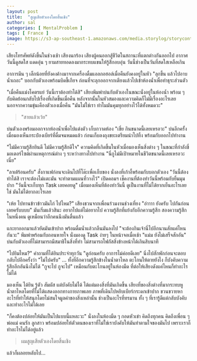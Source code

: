 ```yaml
---
layout: post
title:  "สูญเสียตัวเองโดยสิ้นเชิง"
author: sal
categories: [ MentalProblem ]
tags: [ France ]
image: https://s3-ap-southeast-1.amazonaws.com/media.storylog/storycontent/5c2ca48cd6d4e09306acb813/15585063102812475656.jpg
---
```


เสียงโทรศัพท์ดังขึ้นในช่วงเช้า เสียงนกร้อง เสียงผู้คนออกสู้ชีวิตในสถานะที่แตกต่างกันออกไป อากาศวันนี้ดูสดใส แดดอุ่น ๆ ยามสายทอดลงมากระทบแขนให้รู้สึกอบอุ่น วันนี้ช่างเป็นวันที่สดใสเหลือเกิน

อาการมึน ๆ เล็กน้อยที่ยังคงค้างมาจากเครื่องดื่มแอลกอฮอล์เมื่อคืนยังคงอยู่ในหัว "ลุกขึ้น แล้วไปอาบน้ำเถอะ" บอกกับตัวเองพร้อมบิดขี้เกียจ ก่อนที่จะลุกออกจากเตียงแล้วไปเข้าห้องน้ำเพื่อทำธุระส่วนตัว

"เมื่อคืนแม่งโคตรแย่ วันนี้เราต้องทำได้สิ" เสียงพึมพำบ่นกับตัวเองในขณะนั่งอยู่ในห้องน้ำ พร้อม ๆ กับคิดย้อนกลับไปเรื่องที่เกิดขึ้นเมื่อคืน หลังจากนั้นในหัวสมองและความคิดก็ไม่มีเรื่องอะไรเลย นอกจากความขุ่นเคืองตัวเองเมื่อคืน "มันไม่ใช่เรา ทำไมมันคุมทุกอย่างไว้ได้ทั้งหมดวะ"

>"สายแล้วเว้ย"

บ่นตัวเองพร้อมออกจากห้องน้ำเพื่อไปแต่งตัว เก็บกวาดห้อง "เชี่ย กินขนาดนี้เลยเหรอวะ" บ่นอีกครั้งเมื่อมองเห็นกระป๋องเบียร์ที่ดื่มจนหมดแล้ว ก่อนเก็บลงถุงขยะเตรียมนำไปทิ้ง พร้อมกับออกไปทำงาน

"ไม่มีความรู้สึกยินดี ไม่มีความรู้สึกดีใจ" ความคิดที่เกิดขึ้นในหัวเมื่อมองเห็นสิ่งต่าง ๆ ในขณะที่กำลังขี่มอเตอร์ไซต์ผ่านเหตุการณ์ต่าง ๆ ระหว่างทางไปทำงาน "นี่กูไม่มีเป้าหมายในชีวิตขนาดนี้เลยเหรอวะเนี่ย"

"ลาเต้ร้อนครับ" สั่งกาแฟก่อนจะเดินไปที่โต๊ะเพื่อเก็บของ นั่งลงที่เก้าอี้พร้อมกับบอกตัวเอง "วันนี้ต้องทำได้สิ เราจะต้องไม่แตะมัน จะทำตามแผนที่วางไว้" เปิดคอมฯ เช็คงานที่ต้องทำวันนี้พร้อมกับยิ้มมุมปาก "วันนี้จะเก็บทุก Task เลยคอยดู" เมื่อมองเห็นที่ต้องทำวันนี้ ดูเป็นงานที่ไม่ได้ยากเย็นอะไรเลย ใช่ มันไม่ได้ยากอะไรเลย

"เห้ย ไปทานข้าวข้าวมันไก่ ไปไหม?" เสียงชวนจากเพื่อนร่วมงานช่วงเที่ยง "อ่าาาา ยังครับ ไปกันก่อนเลยครับบบบ" มันเริ่มแล้วสินะ อยากไปแต่ไม่อยากไป ความรู้สึกที่แย้งกับอีกความรู้สึก สองความรู้สึกในหนึ่งคน ดูเหมือนว่าอีกคนนึงมันตื่นแล้ว

แกะยาออกมาแล้วยัดมันเข้าปาก พร้อมดื่มน้ำแล้วกลืนมันลงไป "จะต้องกินเจ้านี่ไปอีกนานสักแค่ไหนกันวะ" พึมพำพร้อมกับถอนหายใจ นั่งมองดู Task ง่ายๆ ในหน้าจอเมื่อเช้า "แม่ม ยังไม่เสร็จสักอัน" บ่นกับตัวเองที่ไม่สามารถมีสมาธิในสิ่งที่ทำ ไม่สามารถโฟกัสสิ่งข้างหน้าได้เกินสิบนาที

"ไปยิมไหม?" คำถามที่ได้ยินประจำทุกวัน "ดูก่อนครับ อาการไม่ค่อยดีเลย" นิ่งไปสักพักก่อนจะตอบกลับไปอีกครั้งว่า "ไม่ไปครับ" ... ทั้งที่อีกความรู้สึกข้างในน้ำตาไหล ตะโกนให้ตายยังไง ก็บังคับความรู้สึกอีกอันนึงไม่ได้ "กูจะไป กูจะไป" เหมือนกับตะโกนอยู่ในห้องมืด ที่ต่อให้เสียงดังแค่ไหนก็ทำอะไรไม่ได้

มองเห็น ได้ยิน รู้ตัว สัมผัส แต่บังคับไม่ได้ ได้แต่มองสิ่งที่มันเกิดขึ้น เสียงที่ของสิ่งต่างที่มากระทบหู น้ำตาไหลโดยที่ไม่ได้แสดงออกทางกายภาพเลย ภาพที่เดินไปหยิบเบียร์กระดกเข้าปาก ขวนขวายหาอะไรที่ทำให้สนุกโดยไม่สนใจมูลค่าของสิ่งเหล่านั้น ช่างเป็นอะไรที่ทรมาน ทั้ง ๆ ที่เรารู้ดีแต่กลับบังคับ และทำอะไรไม่ได้เลย

"ก็คงต้องปล่อยให้มันเป็นไปแบบนี้แหละวะ" นั่งลงในห้องมืด ๆ กอดหัวเข่า คิดถึงทุกคน คิดถึงเพื่อน ๆ พ่อแม่ คนรัก ลูกสาว พร้อมปล่อยให้ตัวตนของเราที่ไม่ใช่เราบังคับให้มันทำตามใจของมันไป เพราะเราก็ทำอะไรไม่ได้อยู่แล้ว

>ผมสูญเสียตัวเองโดยสิ้นเชิง

แล้วก็ผลอยหลับไป...
